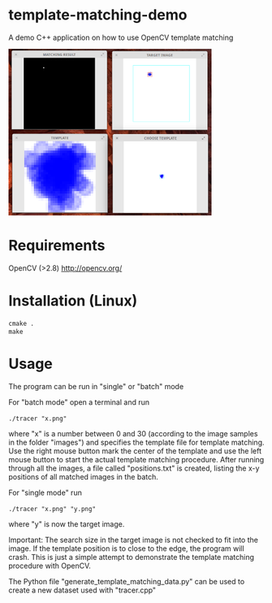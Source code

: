 # template-matching-demo
A demo C++ application on how to use OpenCV template matching 

<img src="screenshot.png" alt="" width="400">

# Requirements
OpenCV (>2.8) http://opencv.org/

# Installation (Linux)
```
cmake .
make 
```

# Usage
The program can be run in "single" or "batch" mode

For "batch mode" open a terminal and run 

`./tracer "x.png"`

where "x" is a number between 0 and 30 (according to the image samples in the folder "images") and specifies the template file for template matching. Use the right mouse button mark the center of the template and use the left mouse button to start the actual template matching procedure. After running through all the images, a file called "positions.txt" is created, listing the x-y positions of all matched images in the batch.

For "single mode" run 

`./tracer "x.png" "y.png"`

where "y" is now the target image.

Important: The search size in the target image is not checked to fit into the image. If the template position is to close to the edge, the program will crash. This is just a simple attempt to demonstrate the template matching procedure with OpenCV. 

The Python file "generate_template_matching_data.py" can be used to create a new dataset used with "tracer.cpp"
